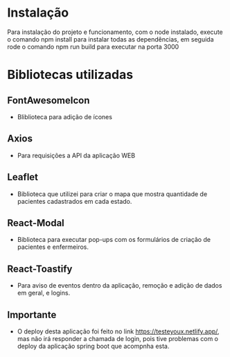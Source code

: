 # Instalação
Para instalação do projeto e funcionamento, com o node instalado, execute o comando npm install para instalar todas as dependências, em seguida rode o comando npm run build para executar na porta 3000

# Bibliotecas utilizadas
## FontAwesomeIcon
- Bliblioteca para adição de ícones

## Axios
- Para requisições a API da aplicação WEB

## Leaflet
- Biblioteca que utilizei para criar o mapa que mostra quantidade de pacientes cadastrados em cada estado.

## React-Modal
- Biblioteca para executar pop-ups com os formulários de criação de pacientes e enfermeiros.

## React-Toastify
- Para aviso de eventos dentro da aplicação, remoção e adição de dados em geral, e logins.

## Importante
- O deploy desta aplicação foi feito no link https://testeyoux.netlify.app/, mas não irá responder a chamada de login, pois tive problemas com o deploy da aplicação spring boot que acompnha esta.